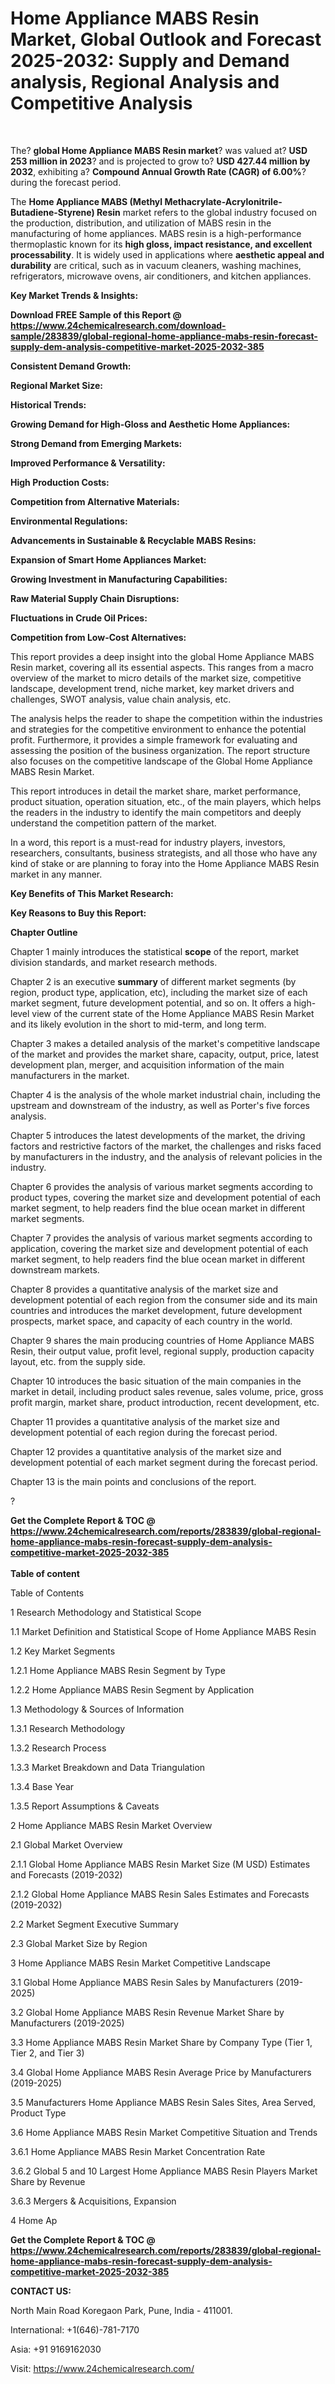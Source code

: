 <h1>Home Appliance MABS Resin Market, Global Outlook and Forecast 2025-2032: Supply and Demand analysis, Regional Analysis and Competitive Analysis</h1><br/><p>The? <strong>global Home Appliance MABS Resin market</strong>? was valued at? <strong>USD 253 million in 2023</strong>? and is projected to grow to? <strong>USD 427.44 million by 2032</strong>, exhibiting a? <strong>Compound Annual Growth Rate (<strong>CAGR</strong>) of 6.00%</strong>? during the forecast period.</p><p>The <strong>Home Appliance MABS (Methyl Methacrylate-Acrylonitrile-Butadiene-Styrene) Resin</strong> market refers to the global industry focused on the production, distribution, and utilization of MABS resin in the manufacturing of home appliances. MABS resin is a high-performance thermoplastic known for its <strong>high gloss, impact resistance, and excellent processability</strong>. It is widely used in applications where <strong>aesthetic appeal and durability</strong> are critical, such as in vacuum cleaners, washing machines, refrigerators, microwave ovens, air conditioners, and kitchen appliances.</p><p><strong>Key <strong>Market Trends</strong> & Insights:</strong></p><div><b>Download FREE Sample of this Report @ <a href="https://www.24chemicalresearch.com/download-sample/283839/global-regional-home-appliance-mabs-resin-forecast-supply-dem-analysis-competitive-market-2025-2032-385">https://www.24chemicalresearch.com/download-sample/283839/global-regional-home-appliance-mabs-resin-forecast-supply-dem-analysis-competitive-market-2025-2032-385</a></b></div><p><strong>Consistent Demand Growth:</strong></p><p><strong>Regional Market Size:</strong></p><p><strong>Historical Trends:</strong></p><p><strong>Growing Demand for High-Gloss and Aesthetic Home Appliances:</strong></p><p><strong>Strong Demand from Emerging Markets:</strong></p><p><strong>Improved Performance & Versatility:</strong></p><p><strong>High Production Costs:</strong></p><p><strong>Competition from Alternative Materials:</strong></p><p><strong>Environmental Regulations:</strong></p><p><strong>Advancements in Sustainable & Recyclable MABS Resins:</strong></p><p><strong>Expansion of Smart Home Appliances Market:</strong></p><p><strong>Growing Investment in Manufacturing Capabilities:</strong></p><p><strong>Raw Material Supply Chain Disruptions:</strong></p><p><strong>Fluctuations in Crude Oil Prices:</strong></p><p><strong>Competition from Low-Cost Alternatives:</strong></p><p>This report provides a deep insight into the global Home Appliance MABS Resin market, covering all its essential aspects. This ranges from a macro overview of the market to micro details of the market size, competitive landscape, development trend, niche market, key market drivers and challenges, SWOT analysis, value chain analysis, etc.</p><p>The analysis helps the reader to shape the competition within the industries and strategies for the competitive environment to enhance the potential profit. Furthermore, it provides a simple framework for evaluating and assessing the position of the business organization. The report structure also focuses on the competitive landscape of the Global Home Appliance MABS Resin Market.</p><p>This report introduces in detail the market share, market performance, product situation, operation situation, etc., of the main players, which helps the readers in the industry to identify the main competitors and deeply understand the competition pattern of the market.</p><p>In a word, this report is a must-read for industry players, investors, researchers, consultants, business strategists, and all those who have any kind of stake or are planning to foray into the Home Appliance MABS Resin market in any manner.</p><p><strong>Key Benefits of This Market Research:</strong></p><p><strong>Key <strong>Reasons to Buy</strong> this Report:</strong></p><p><strong>Chapter Outline</strong></p><p>Chapter 1 mainly introduces the statistical <strong>scope</strong> of the report, market division standards, and market research methods.</p><p>Chapter 2 is an executive <strong>summary</strong> of different market segments (by region, product type, application, etc), including the market size of each market segment, future development potential, and so on. It offers a high-level view of the current state of the Home Appliance MABS Resin Market and its likely evolution in the short to mid-term, and long term.</p><p>Chapter 3 makes a detailed analysis of the market's competitive landscape of the market and provides the market share, capacity, output, price, latest development plan, merger, and acquisition information of the main manufacturers in the market.</p><p>Chapter 4 is the analysis of the whole market industrial chain, including the upstream and downstream of the industry, as well as Porter's five forces analysis.</p><p>Chapter 5 introduces the latest developments of the market, the driving factors and restrictive factors of the market, the challenges and risks faced by manufacturers in the industry, and the analysis of relevant policies in the industry.</p><p>Chapter 6 provides the analysis of various market segments according to product types, covering the market size and development potential of each market segment, to help readers find the blue ocean market in different market segments.</p><p>Chapter 7 provides the analysis of various market segments according to application, covering the market size and development potential of each market segment, to help readers find the blue ocean market in different downstream markets.</p><p>Chapter 8 provides a quantitative analysis of the market size and development potential of each region from the consumer side and its main countries and introduces the market development, future development prospects, market space, and capacity of each country in the world.</p><p>Chapter 9 shares the main producing countries of Home Appliance MABS Resin, their output value, profit level, regional supply, production capacity layout, etc. from the supply side.</p><p>Chapter 10 introduces the basic situation of the main companies in the market in detail, including product sales revenue, sales volume, price, gross profit margin, market share, product introduction, recent development, etc.</p><p>Chapter 11 provides a quantitative analysis of the market size and development potential of each region during the forecast period.</p><p>Chapter 12 provides a quantitative analysis of the market size and development potential of each market segment during the forecast period.</p><p>Chapter 13 is the main points and conclusions of the report.</p><p>? </p><div><b>Get the Complete Report & TOC @ <a href="https://www.24chemicalresearch.com/reports/283839/global-regional-home-appliance-mabs-resin-forecast-supply-dem-analysis-competitive-market-2025-2032-385">https://www.24chemicalresearch.com/reports/283839/global-regional-home-appliance-mabs-resin-forecast-supply-dem-analysis-competitive-market-2025-2032-385</a></b></div><br><b>Table of content</b><p>Table of Contents<br />
 
 1 Research Methodology and Statistical Scope<br />
 
 1.1 Market Definition and Statistical Scope of Home Appliance MABS Resin<br />
 
 1.2 Key Market Segments<br />
 
 1.2.1 Home Appliance MABS Resin Segment by Type<br />
 
 1.2.2 Home Appliance MABS Resin Segment by Application<br />
 
 1.3 Methodology & Sources of Information<br />
 
 1.3.1 Research Methodology<br />
 
 1.3.2 Research Process<br />
 
 1.3.3 Market Breakdown and Data Triangulation<br />
 
 1.3.4 Base Year<br />
 
 1.3.5 Report Assumptions & Caveats<br />
 
 2 Home Appliance MABS Resin Market Overview<br />
 
 2.1 Global Market Overview<br />
 
 2.1.1 Global Home Appliance MABS Resin Market Size (M USD) Estimates and Forecasts (2019-2032)<br />
 
 2.1.2 Global Home Appliance MABS Resin Sales Estimates and Forecasts (2019-2032)<br />
 
 2.2 Market Segment Executive Summary<br />
 
 2.3 Global Market Size by Region<br />
 
 3 Home Appliance MABS Resin Market Competitive Landscape<br />
 
 3.1 Global Home Appliance MABS Resin Sales by Manufacturers (2019-2025)<br />
 
 3.2 Global Home Appliance MABS Resin Revenue Market Share by Manufacturers (2019-2025)<br />
 
 3.3 Home Appliance MABS Resin Market Share by Company Type (Tier 1, Tier 2, and Tier 3)<br />
 
 3.4 Global Home Appliance MABS Resin Average Price by Manufacturers (2019-2025)<br />
 
 3.5 Manufacturers Home Appliance MABS Resin Sales Sites, Area Served, Product Type<br />
 
 3.6 Home Appliance MABS Resin Market Competitive Situation and Trends<br />
 
 3.6.1 Home Appliance MABS Resin Market Concentration Rate<br />
 
 3.6.2 Global 5 and 10 Largest Home Appliance MABS Resin Players Market Share by Revenue<br />
 
 3.6.3 Mergers & Acquisitions, Expansion<br />
 
 4 Home Ap<br><div><b>Get the Complete Report & TOC @ <a href="https://www.24chemicalresearch.com/reports/283839/global-regional-home-appliance-mabs-resin-forecast-supply-dem-analysis-competitive-market-2025-2032-385">https://www.24chemicalresearch.com/reports/283839/global-regional-home-appliance-mabs-resin-forecast-supply-dem-analysis-competitive-market-2025-2032-385</a></b></div></p>
 
 <b>CONTACT US:</b><br>
 
 North Main Road Koregaon Park, Pune, India - 411001.<br/>
 
 International: +1(646)-781-7170<br/>
 
 Asia: +91 9169162030<br/>
 
 Visit: <a href="https://www.24chemicalresearch.com/">https://www.24chemicalresearch.com/</a>
 
 <br>